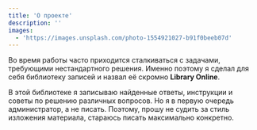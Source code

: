 ```yaml
---
title: 'О проекте'
description: ''
images:
  - 'https://images.unsplash.com/photo-1554921027-b91f0beeb07d'
---
```


Во время работы часто приходится сталкиваться с задачами, требующими нестандартного решения. Именно поэтому я сделал для себя библиотеку записей и назвал её скромно **Library Online**.

В этой библиотеке я записываю найденные ответы, инструкции и советы по решению различных вопросов. Но я в первую очередь администратор, а не писать. Поэтому, прошу не судить за стиль изложения материала, стараюсь писать максимально конкретно.
